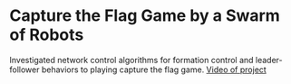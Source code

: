 # Capture the Flag Game by a Swarm of Robots
Investigated network control algorithms for formation control and leader-follower behaviors to playing capture the flag game. [Video of project](https://www.youtube.com/watch?v=ZAj0yj7iQ5Q) 
